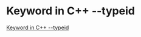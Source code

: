 # Keyword in C++ --typeid
[Keyword in C++ --typeid](https://aiwithcloud.com/2022/09/19/keyword_in_c___typeid/)